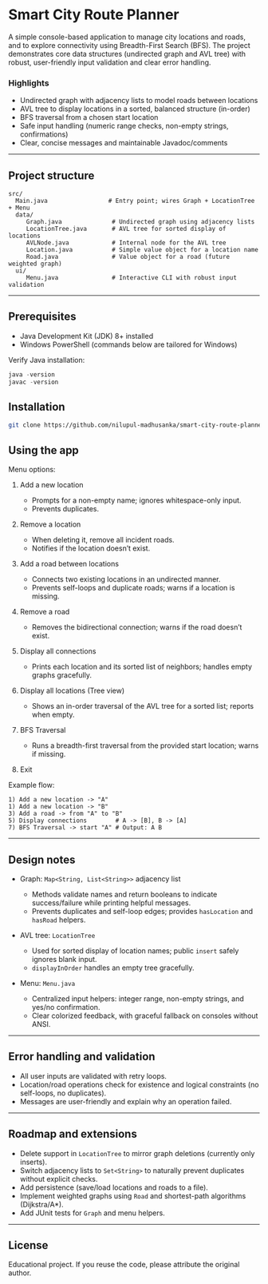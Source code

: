 # Smart City Route Planner

A simple console-based application to manage city locations and roads, and to explore connectivity using Breadth-First Search (BFS). The project demonstrates core data structures (undirected graph and AVL tree) with robust, user-friendly input validation and clear error handling.

### Highlights
- Undirected graph with adjacency lists to model roads between locations
- AVL tree to display locations in a sorted, balanced structure (in-order)
- BFS traversal from a chosen start location
- Safe input handling (numeric range checks, non-empty strings, confirmations)
- Clear, concise messages and maintainable Javadoc/comments

---

## Project structure

```
src/
  Main.java                 # Entry point; wires Graph + LocationTree + Menu
  data/
	 Graph.java              # Undirected graph using adjacency lists
	 LocationTree.java       # AVL tree for sorted display of locations
	 AVLNode.java            # Internal node for the AVL tree
	 Location.java           # Simple value object for a location name
	 Road.java               # Value object for a road (future weighted graph)
  ui/
	 Menu.java               # Interactive CLI with robust input validation
```

---

## Prerequisites

- Java Development Kit (JDK) 8+ installed
- Windows PowerShell (commands below are tailored for Windows)

Verify Java installation:

```powershell
java -version
javac -version
```

## Installation
```bash
git clone https://github.com/nilupul-madhusanka/smart-city-route-planner

```
## Using the app

Menu options:

1) Add a new location
	- Prompts for a non-empty name; ignores whitespace-only input.
	- Prevents duplicates.

2) Remove a location
	- When deleting it, remove all incident roads.
	- Notifies if the location doesn’t exist.

3) Add a road between locations
	- Connects two existing locations in an undirected manner.
	- Prevents self-loops and duplicate roads; warns if a location is missing.

4) Remove a road
	- Removes the bidirectional connection; warns if the road doesn’t exist.

5) Display all connections
	- Prints each location and its sorted list of neighbors; handles empty graphs gracefully.

6) Display all locations (Tree view)
	- Shows an in-order traversal of the AVL tree for a sorted list; reports when empty.

7) BFS Traversal
	- Runs a breadth-first traversal from the provided start location; warns if missing.

0) Exit

Example flow:

```
1) Add a new location -> "A"
1) Add a new location -> "B"
3) Add a road -> from "A" to "B"
5) Display connections        # A -> [B], B -> [A]
7) BFS Traversal -> start "A" # Output: A B
```

---

## Design notes

- Graph: `Map<String, List<String>>` adjacency list
  - Methods validate names and return booleans to indicate success/failure while printing helpful messages.
  - Prevents duplicates and self-loop edges; provides `hasLocation` and `hasRoad` helpers.

- AVL tree: `LocationTree`
  - Used for sorted display of location names; public `insert` safely ignores blank input.
  - `displayInOrder` handles an empty tree gracefully.

- Menu: `Menu.java`
  - Centralized input helpers: integer range, non-empty strings, and yes/no confirmation.
  - Clear colorized feedback, with graceful fallback on consoles without ANSI.

---

## Error handling and validation

- All user inputs are validated with retry loops.
- Location/road operations check for existence and logical constraints (no self-loops, no duplicates).
- Messages are user-friendly and explain why an operation failed.

---

## Roadmap and extensions

- Delete support in `LocationTree` to mirror graph deletions (currently only inserts).
- Switch adjacency lists to `Set<String>` to naturally prevent duplicates without explicit checks.
- Add persistence (save/load locations and roads to a file).
- Implement weighted graphs using `Road` and shortest-path algorithms (Dijkstra/A*).
- Add JUnit tests for `Graph` and menu helpers.

---

## License

Educational project. If you reuse the code, please attribute the original author.
